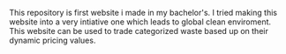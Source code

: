 This repository is first website i made in my bachelor's. I tried making this website into a very intiative one which leads to global clean enviroment. 
This website can be used to trade categorized waste based up on their dynamic pricing values. 
